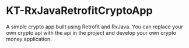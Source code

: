 # KT-RxJavaRetrofitCryptoApp
A simple crypto app built using Retrofit and RxJava.
You can replace your own crypto api with the api in the project and develop your own crypto money application.
